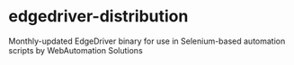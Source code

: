 # edgedriver-distribution
Monthly-updated EdgeDriver binary for use in Selenium-based automation scripts by WebAutomation Solutions
